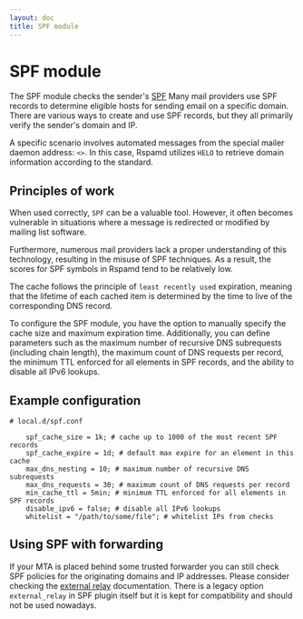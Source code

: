 ```yaml
---
layout: doc
title: SPF module
---
```

# SPF module

The SPF module checks the sender's [SPF](http://www.open-spf.org/) Many mail providers use SPF records to determine eligible hosts for sending email on a specific domain. There are various ways to create and use SPF records, but they all primarily verify the sender's domain and IP.

A specific scenario involves automated messages from the special mailer daemon address: `<>`. In this case, Rspamd utilizes `HELO` to retrieve domain information according to the standard.

## Principles of work

When used correctly, `SPF` can be a valuable tool. However, it often becomes vulnerable in situations where a message is redirected or modified by mailing list software.

Furthermore, numerous mail providers lack a proper understanding of this technology, resulting in the misuse of SPF techniques. As a result, the scores for SPF symbols in Rspamd tend to be relatively low.

The cache follows the principle of `least recently used` expiration, meaning that the lifetime of each cached item is determined by the time to live of the corresponding DNS record.

To configure the SPF module, you have the option to manually specify the cache size and maximum expiration time. Additionally, you can define parameters such as the maximum number of recursive DNS subrequests (including chain length), the maximum count of DNS requests per record, the minimum TTL enforced for all elements in SPF records, and the ability to disable all IPv6 lookups.

## Example configuration

~~~hcl
# local.d/spf.conf

	spf_cache_size = 1k; # cache up to 1000 of the most recent SPF records
	spf_cache_expire = 1d; # default max expire for an element in this cache
	max_dns_nesting = 10; # maximum number of recursive DNS subrequests
	max_dns_requests = 30; # maximum count of DNS requests per record
	min_cache_ttl = 5min; # minimum TTL enforced for all elements in SPF records
	disable_ipv6 = false; # disable all IPv6 lookups
	whitelist = "/path/to/some/file"; # whitelist IPs from checks
~~~

## Using SPF with forwarding

If your MTA is placed behind some trusted forwarder you can still check SPF policies for the originating domains and IP addresses. Please consider checking the [external relay](external_relay.html) documentation. There is a legacy option `external_relay` in SPF plugin itself but it is kept for compatibility and should not be used nowadays.
